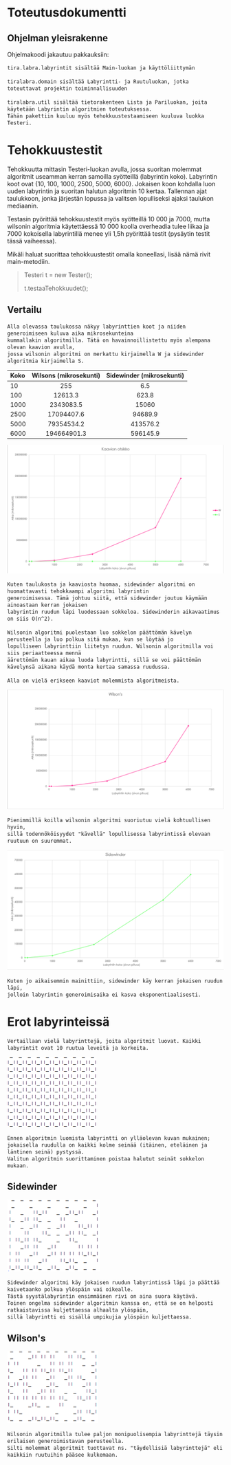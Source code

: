 # Toteutusdokumentti

## Ohjelman yleisrakenne

Ohjelmakoodi jakautuu pakkauksiin:
```
tira.labra.labyrintit sisältää Main-luokan ja käyttöliittymän

tiralabra.domain sisältää Labyrintti- ja Ruutuluokan, jotka toteuttavat projektin toiminnallisuuden

tiralabra.util sisältää tietorakenteen Lista ja Pariluokan, joita käytetään Labyrintin algoritmien toteutuksessa. 
Tähän pakettiin kuuluu myös tehokkuustestaamiseen kuuluva luokka Testeri.
```

# Tehokkuustestit

Tehokkuutta mittasin Testeri-luokan avulla, jossa suoritan molemmat algoritmit useamman kerran samoilla syötteillä (labyrintin koko).
Labyrintin koot ovat {10, 100, 1000, 2500, 5000, 6000}. Jokaisen koon kohdalla luon uuden labyrintin ja suoritan halutun algoritmin 10 kertaa.
Tallennan ajat taulukkoon, jonka järjestän lopussa ja valitsen lopulliseksi ajaksi taulukon mediaanin. 

Testasin pyörittää tehokkuustestit myös syötteillä 10 000 ja 7000, mutta wilsonin algoritmia käytettäessä 10 000 koolla overheadia tulee liikaa ja 7000 kokoisella labyrintillä menee yli 1,5h pyörittää testit (pysäytin testit tässä vaiheessa).

Mikäli haluat suorittaa tehokkuustestit omalla koneellasi, lisää nämä rivit main-metodiin.
>Testeri t = new Tester();
>
>t.testaaTehokkuudet();

## Vertailu
    Alla olevassa taulukossa näkyy labyrinttien koot ja niiden generoimiseen kuluva aika mikrosekunteina 
    kummallakin algoritmilla. Tätä on havainnoillistettu myös alempana olevan kaavion avulla, 
    jossa wilsonin algoritmi on merkattu kirjaimella W ja sidewinder algoritmia kirjaimella S.


| Koko     | Wilsons (mikrosekunti)    | Sidewinder (mikrosekunti)|
| :--------|:---------:|:-------:|
| 10  | 255   | 6.5    |
| 100 | 12613.3 | 623.8    |
| 1000 | 2343083.5 | 15060 |
| 2500 | 17094407.6 | 94689.9 |
| 5000 | 79354534.2 | 413576.2  |
| 6000 | 194664901.3 | 596145.9  |


![W&S-kaavio](./Pictures/Kaaviot/W&S.png)

    Kuten taulukosta ja kaaviosta huomaa, sidewinder algoritmi on huomattavasti tehokkaampi algoritmi labyrintin 
    generoimisessa. Tämä johtuu siitä, että sidewinder joutuu käymään ainoastaan kerran jokaisen 
    labyrintin ruudun läpi luodessaan sokkeloa. Sidewinderin aikavaatimus on siis O(n^2).
    
    Wilsonin algoritmi puolestaan luo sokkelon päättömän kävelyn perusteella ja luo polkua sitä mukaa, kun se löytää jo 
    lopulliseen labyrinttiin liitetyn ruudun. Wilsonin algoritmilla voi siis periaatteessa mennä 
    äärettömän kauan aikaa luoda labyrintti, sillä se voi päättömän kävelynsä aikana käydä monta kertaa samassa ruudussa.

    Alla on vielä erikseen kaaviot molemmista algoritmeista.

![W-kaavio](./Pictures/Kaaviot/W.png)

    Pienimmillä koilla wilsonin algoritmi suoriutuu vielä kohtuullisen hyvin, 
    sillä todennököisyydet "kävellä" lopullisessa labyrintissä olevaan ruutuun on suuremmat. 

![S-kaavio](./Pictures/Kaaviot/S.png)

    Kuten jo aikaisemmin mainittiin, sidewinder käy kerran jokaisen ruudun läpi, 
    jolloin labyrintin generoimisaika ei kasva eksponentiaalisesti.



# Erot labyrinteissä

    Vertaillaan vielä labyrinttejä, joita algoritmit luovat. Kaikki labyrintit ovat 10 ruutua leveitä ja korkeita.

![Originaali labyrintti](./Pictures/Labyrintit/labO.png)

    Ennen algoritmin luomista labyrintti on ylläolevan kuvan mukainen; 
    jokaisella ruudulla on kaikki kolme seinää (itäinen, eteläinen ja läntinen seinä) pystyssä. 
    Valitun algoritmin suorittaminen poistaa halutut seinät sokkelon mukaan.

## Sidewinder

![Sidewinder labyrintti](./Pictures/Labyrintit/labS.png)
    
    Sidewinder algoritmi käy jokaisen ruudun labyrintissä läpi ja päättää kaivetaanko polkua ylöspäin vai oikealle. 
    Tästä syystälabyrintin ensimmäinen rivi on aina suora käytävä. 
    Toinen ongelma sidewinder algoritmin kanssa on, että se on helposti ratkaistavissa kuljettaessa alhaalta ylöspäin, 
    sillä labyrintti ei sisällä umpikujia ylöspäin kuljettaessa.

## Wilson's

![Wilson labyrintti](./Pictures/Labyrintit/labW.png)

    Wilsonin algoritmilla tulee paljon monipuolisempia labyrinttejä täysin erilaisen generoimistavan perusteella. 
    Silti molemmat algoritmit tuottavat ns. "täydellisiä labyrinttejä" eli kaikkiin ruutuihin pääsee kulkemaan.
